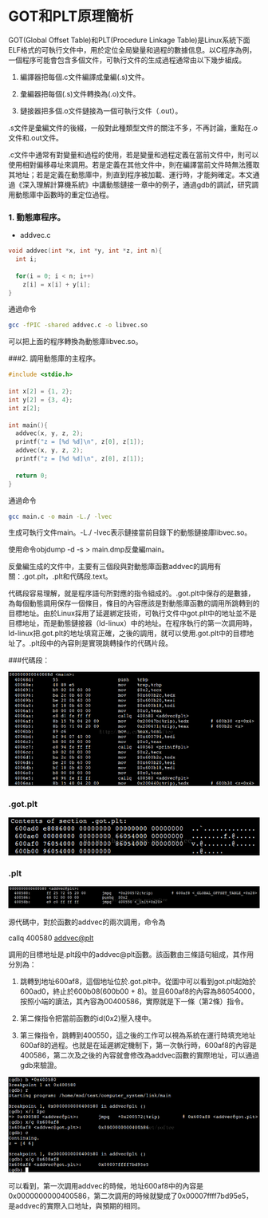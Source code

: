 # GOT和PLT原理簡析

GOT(Global Offset Table)和PLT(Procedure Linkage Table)是Linux系統下面ELF格式的可執行文件中，用於定位全局變量和過程的數據信息。以C程序為例，一個程序可能會包含多個文件，可執行文件的生成過程通常由以下幾步組成。

1. 編譯器把每個.c文件編譯成彙編(.s)文件。

2. 彙編器把每個(.s)文件轉換為(.o)文件。

3. 鏈接器把多個.o文件鏈接為一個可執行文件（.out）。

.s文件是彙編文件的後綴，一般對此種類型文件的關注不多，不再討論，重點在.o文件和.out文件。

.c文件中通常有對變量和過程的使用，若是變量和過程定義在當前文件中，則可以使用相對偏移尋址來調用。若是定義在其他文件中，則在編譯當前文件時無法獲取其地址；若是定義在動態庫中，則直到程序被加載、運行時，才能夠確定。本文通過《深入理解計算機系統》中講動態鏈接一章中的例子，通過gdb的調試，研究調用動態庫中函數時的重定位過程。

### 1. 動態庫程序。

- addvec.c

```c
void addvec(int *x, int *y, int *z, int n){
  int i;

  for(i = 0; i < n; i++)
    z[i] = x[i] + y[i];
}
```

通過命令

```sh
gcc -fPIC -shared addvec.c -o libvec.so
```

可以把上面的程序轉換為動態庫libvec.so。

###2. 調用動態庫的主程序。

```c
#include <stdio.h>

int x[2] = {1, 2};
int y[2] = {3, 4};
int z[2];

int main(){
  addvec(x, y, z, 2);
  printf("z = [%d %d]\n", z[0], z[1]);
  addvec(x, y, z, 2);
  printf("z = [%d %d]\n", z[0], z[1]);

  return 0;
}
```


通過命令

```sh
gcc main.c -o main -L./ -lvec
```

生成可執行文件main。-L./ -lvec表示鏈接當前目錄下的動態鏈接庫libvec.so。

使用命令objdump -d -s > main.dmp反彙編main。

反彙編生成的文件中，主要有三個段與對動態庫函數addvec的調用有關：.got.plt，.plt和代碼段.text。

代碼段容易理解，就是程序語句所對應的指令組成的。.got.plt中保存的是數據，為每個動態調用保存一個條目，條目的內容應該是對動態庫函數的調用所跳轉到的目標地址。由於Linux採用了延遲綁定技術，可執行文件中got.plt中的地址並不是目標地址，而是動態鏈接器（ld-linux）中的地址。在程序執行的第一次調用時，ld-linux把.got.plt的地址填寫正確，之後的調用，就可以使用.got.plt中的目標地址了。.plt段中的內容則是實現跳轉操作的代碼片段。

###代碼段：

![](./images/G.png)

### .got.plt

![](./images/20141118223140507.png)

### .plt
![](./images/20141118223412997.png)

源代碼中，對於函數的addvec的兩次調用，命令為

callq  400580 <addvec@plt>

調用的目標地址是.plt段中的addvec@plt函數。該函數由三條語句組成，其作用分別為：

1. 跳轉到地址600af8，這個地址位於.got.plt中。從圖中可以看到got.plt起始於600ad0，終止於600b08(600b00 + 8)。並且600af8的內容為86054000，按照小端的讀法，其內容為00400586，實際就是下一條（第2條）指令。

2. 第二條指令把當前函數的id(0x2)壓入棧中。

3. 第三條指令，跳轉到400550，這之後的工作可以視為系統在運行時填充地址600af8的過程。也就是在延遲綁定機制下，第一次執行時，600af8的內容是400586，第二次及之後的內容就會修改為addvec函數的實際地址，可以通過gdb來驗證。


![](./images/20141118225406960.png)

可以看到，第一次調用addvec的時候，地址600af8中的內容是0x0000000000400586，第二次調用的時候就變成了0x00007ffff7bd95e5，是addvec的實際入口地址，與預期的相同。